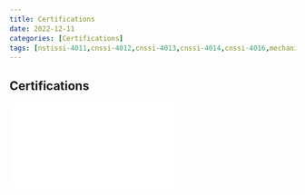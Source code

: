 ```yaml
---
title: Certifications
date: 2022-12-11
categories: [Certifications]
tags: [nstissi-4011,cnssi-4012,cnssi-4013,cnssi-4014,cnssi-4016,mechanical-drafter,computer-electronics]
---
```


## Certifications

![NSTISSI 4011](_data\PDF-Doc-Folder\cert4011.pdf)
